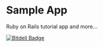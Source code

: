 # Sample App

Ruby on Rails tutorial app and more...


[![Bitdeli Badge](https://d2weczhvl823v0.cloudfront.net/szines/sample_app/trend.png)](https://bitdeli.com/free "Bitdeli Badge")


